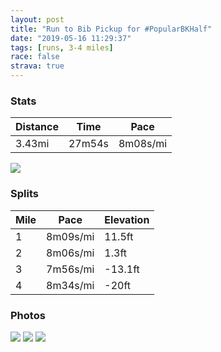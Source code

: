 ```yaml
---
layout: post
title: "Run to Bib Pickup for #PopularBKHalf"
date: "2019-05-16 11:29:37"
tags: [runs, 3-4 miles]
race: false
strava: true
---
```


### Stats

| Distance | Time | Pace |
|----------|------|------|
|3.43mi|27m54s|8m08s/mi|

<img src='https://maps.googleapis.com/maps/api/staticmap?maptype=roadmap&path=enc:irrwFxaqbMDCHBJLBFRNBN@b@HBRBFFLJFN^\PHFF`@PrAdA`An@JBr@n@bAJ@DHF\Jt@b@nA`A`@TNBNH^Zf@L^h@^XRR`BhATRLPl@Zv@p@ZPRTd@Rp@f@xAl@l@f@b@TVPXJNJd@f@`Ap@h@h@VLZ?^NLP@LCb@WtA@~@@BMh@?HDLZ`@p@Xh@HXJl@XZFNNb@NV@f@JD@ET@HFJZP\L^?LCJD\RTA^PDERDDED?RD?DHHZLl@HB?LDLR?FMr@Sl@CBEV@FGr@Ab@CZW|@BJZXZJT?HDRBXAJDTPZLHJLHNFPANDZZDLJ?l@KHBZRRFX?b@F\VNTVPBF`@@b@XTFR@f@PPBPNNZ?RENOPGNKj@?LD@TJDLT^`@`@d@PB?LD\V^NRR@HEFG|@GZEJIAE@D@NNPXPf@NXHHFCCf@F^NGHAB@@RM^KLWN@JPRPb@^p@l@f@`@L|@x@h@\b@^VLd@^PTZ|@TRP\FP@NRTVHb@FDB~@BKJDJD@?DJVTTH\FLLAb@JR@LETE`@_@Zc@VUNSTUHUT]t@}@Te@ZY^o@j@u@Tc@FCPWHSVKp@o@Ve@j@y@|@mAd@i@lB_CJEp@qA\g@`AiA^m@Vi@jB{BR]t@w@r@cAt@}@`AuAVWdBgC\_@nAkBLI`@u@LGVc@x@iAr@y@b@u@dAoApAeBr@w@Xg@b@g@p@aAl@cAh@m@LSLOT]f@g@JEN[VU@IEGWIi@GgBCODCB@BI@MRE@MRUNAHDX?TG^_@z@o@`AQh@KFEHC??BGDCPMb@KT?LF`AABCBE?SBUH]@SIK@GRAPM`@&key=AIzaSyC1MId7bFpkLXNAaYhBSTb8jLyiSqzbDtM&size=800x800&markers=color:yellow|label:S|40.73269,-73.98445&markers=color:green|label:F|40.703329999999916,-73.99277000000001'>

### Splits

| Mile | Pace | Elevation |
|------|------|-----------|
|1|8m09s/mi|11.5ft|
|2|8m06s/mi|1.3ft|
|3|7m56s/mi|-13.1ft|
|4|8m34s/mi|-20ft|

### Photos
<img src='https://dgtzuqphqg23d.cloudfront.net/wdEFrS5d-cQECQe0UutJ47xqHNeRCQtolr5T_4WO9_8-576x768.jpg'>

<img src='https://dgtzuqphqg23d.cloudfront.net/ytoT1PH7PdI-htJzas0GvZJgKHvAy1dhAJcTAOmdnaE-576x768.jpg'>

<img src='https://dgtzuqphqg23d.cloudfront.net/lz9bC2wynIxiVBQjKRQ-LJ7o5ZFdW2t6PBi4SIJf0Bs-576x768.jpg'>
